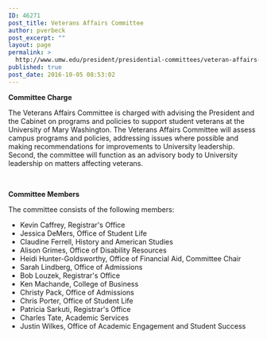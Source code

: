 ```yaml
---
ID: 46271
post_title: Veterans Affairs Committee
author: pverbeck
post_excerpt: ""
layout: page
permalink: >
  http://www.umw.edu/president/presidential-committees/veteran-affairs-committee/
published: true
post_date: 2016-10-05 08:53:02
---
```

<strong>Committee Charge</strong>

The Veterans Affairs Committee is charged with advising the President and the Cabinet on programs and policies to support student veterans at the University of Mary Washington. The Veterans Affairs Committee will assess campus programs and policies, addressing issues where possible and making recommendations for improvements to University leadership. Second, the committee will function as an advisory body to University leadership on matters affecting veterans.

&nbsp;

<strong>Committee Members</strong>

The committee consists of the following members:
<ul>
 	<li>Kevin Caffrey, Registrar's Office</li>
 	<li>Jessica DeMers, Office of Student Life</li>
 	<li>Claudine Ferrell, History and American Studies</li>
 	<li>Alison Grimes, Office of Disability Resources</li>
 	<li>Heidi Hunter-Goldsworthy, Office of Financial Aid, Committee Chair</li>
 	<li>Sarah Lindberg, Office of Admissions</li>
 	<li>Bob Louzek, Registrar's Office</li>
 	<li>Ken Machande, College of Business</li>
 	<li>Christy Pack, Office of Admissions</li>
 	<li>Chris Porter, Office of Student Life</li>
 	<li>Patricia Sarkuti, Registrar's Office</li>
 	<li>Charles Tate, Academic Services</li>
 	<li>Justin Wilkes, Office of Academic Engagement and Student Success</li>
</ul>